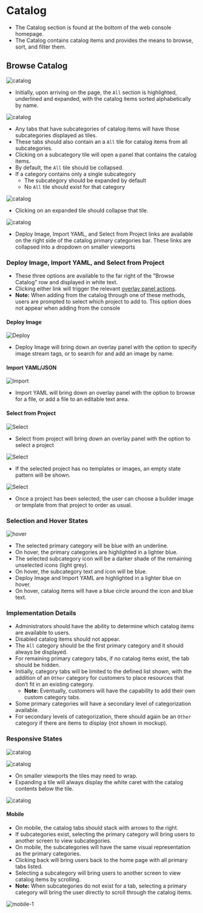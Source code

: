 # Catalog

- The Catalog section is found at the bottom of the web console homepage.
- The Catalog contains catalog items and provides the means to browse, sort, and filter them.


## Browse Catalog

![catalog](img/Browse-1.png)
- Initially, upon arriving on the page, the `All` section is highlighted, underlined and expanded, with the catalog items sorted alphabetically by name.

![catalog](img/Browse-3.png)
- Any tabs that have subcategories of catalog items will have those subcategories displayed as tiles.
- These tabs should also contain an a `All` tile for catalog items from all subcategories.
- Clicking on a subcategory tile will open a panel that contains the catalog items.
- By default, the `All` tile should be collapsed.
- If a category contains only a single subcategory
	- The subcategory should be expanded by default
	- No `All` tile should exist for that category

![catalog](img/Browse-2.png)
- Clicking on an expanded tile should collapse that tile.

![catalog](img/Select-01.png)

- Deploy Image,  Import YAML, and Select from Project links are available on the right side of the catalog primary categories bar. These links are collapsed into a dropdown on smaller viewports

### Deploy Image,  Import YAML, and Select from Project
- These three options are available to the far right of the  "Browse Catalog" row and displayed in white text.
- Clicking either link will trigger the relevant [overlay panel actions](http://openshift.github.io/openshift-origin-design/web-console/4-patterns/overlay-panel).
- **Note:** When adding from the catalog through one of these methods, users are prompted to select which project to add to. This option does not appear when adding from the console

#### Deploy Image

![Deploy](img/Deploy.png)

- Deploy Image will bring down an overlay panel with the option to specify image stream tags, or to search for and add an image by name.

#### Import YAML/JSON

![Import](img/Import.png)

- Import YAML will bring down an overlay panel with the option to browse for a file, or add a file to an editable text area.

#### Select from Project

![Select](img/Select-02.png)

- Select from project will bring down an overlay panel with the option to select a project

![Select](img/Select-03.png)

- If the selected project has no templates or images, an empty state pattern will be shown.

![Select](img/Select-04.png)

- Once a project has been selected, the user can choose a builder image or template from that project to order as usual.

### Selection and Hover States
![hover](img/Browse-4.png)
- The selected primary category will be blue with an underline.
- On hover, the primary categories are highlighted in a lighter blue.
- The selected subcategory icon will be a darker shade of the remaining unselected icons (light grey).
- On hover, the subcategory text and icon will be blue.
- Deploy Image and Import YAML are highlighted in a lighter blue on hover.
- On hover, catalog items will have a blue circle around the icon and  blue text.

### Implementation Details
- Administrators should have the ability to determine which catalog items are available to users.
- Disabled catalog items should not appear.    
- The `All` category should be the first primary category and it should always be displayed.
- For remaining primary category tabs, if no catalog items exist, the tab should be hidden.
- Initially, category tabs will be limited to the defined list shown, with the addition of an `Other` category for customers to place resources that don’t fit in an existing category.
	- **Note:** Eventually, customers will have the capability to add their own custom category tabs.
- Some primary categories will have a secondary level of categorization available.
- For secondary levels of categorization, there should again be an `Other` category if there are items to display (not shown in mockup).


### Responsive States

![catalog](img/Browse-5.png)

![catalog](img/Browse-6A.png)

- On smaller viewports the tiles may need to wrap.
- Expanding a tile will always display the white caret with the catalog contents below the tile.

![catalog](img/Browse-7A.png)

#### Mobile
- On mobile, the catalog tabs should stack with arrows to the right.
- If subcategories exist, selecting the primary category will bring users to another screen to view subcategories.
- On mobile, the subcategories will have the same visual representation as the primary categories.
- Clicking back will bring users back to the home page with all primary tabs listed.
- Selecting a subcategory will bring users to another screen to view catalog items by scrolling.
- **Note:** When subcategories do not exist for a tab, selecting a primary category will bring the user directly to scroll through the catalog items.

![mobile-1](img/MOBILE-Catalog.png)
